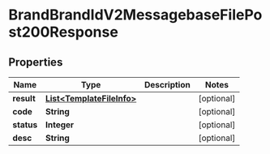 

# BrandBrandIdV2MessagebaseFilePost200Response


## Properties

| Name | Type | Description | Notes |
|------------ | ------------- | ------------- | -------------|
|**result** | [**List&lt;TemplateFileInfo&gt;**](TemplateFileInfo.md) |  |  [optional] |
|**code** | **String** |  |  [optional] |
|**status** | **Integer** |  |  [optional] |
|**desc** | **String** |  |  [optional] |



